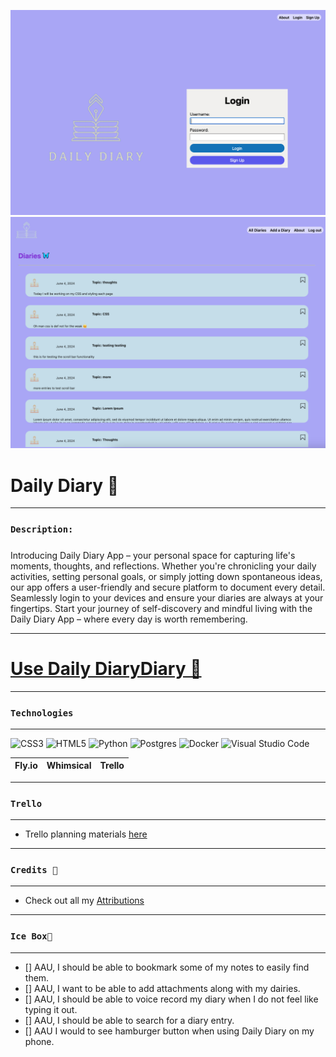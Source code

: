 ![](main_app/static/images/README.imgs/splash-pg.png)
![](main_app/static/images/README.imgs/index-pg.png)

# Daily Diary 🦋

*** 
### `Description:`
##### 
Introducing Daily Diary App – your personal space for capturing life's moments, thoughts, and reflections. Whether you're chronicling your daily activities, setting personal goals, or simply jotting down spontaneous ideas, our app offers a user-friendly and secure platform to document every detail. Seamlessly login to your devices and ensure your diaries are always at your fingertips. Start your journey of self-discovery and mindful living with the Daily Diary App – where every day is worth remembering.

***

# [Use Daily DiaryDiary 🦋 ]() 
***

### `Technologies`
***
![CSS3](https://img.shields.io/badge/css3-%231572B6.svg?style=for-the-badge&logo=css3&logoColor=white)
![HTML5](https://img.shields.io/badge/html5-%23E34F26.svg?style=for-the-badge&logo=html5&logoColor=white)
![Python](https://img.shields.io/badge/python-3670A0?style=for-the-badge&logo=python&logoColor=ffdd54)
![Postgres](https://img.shields.io/badge/postgres-%23316192.svg?style=for-the-badge&logo=postgresql&logoColor=white)
![Docker](https://img.shields.io/badge/docker-%230db7ed.svg?style=for-the-badge&logo=docker&logoColor=white)
![Visual Studio Code](https://img.shields.io/badge/Visual%20Studio%20Code-0078d7.svg?style=for-the-badge&logo=visual-studio-code&logoColor=white)

|Fly.io   |Whimsical  | Trello
|:-------:| -----:|-- |

***
### `Trello`
***
* Trello planning materials [here](https://trello.com/b/4wRhwbE5/daily-diary-%F0%9F%A6%8B)
***

### `Credits 🙌`
***
* Check out all my [Attributions](https://docs.google.com/document/d/16E9jMZazlJsAVt73zyv63EO5j3Y5WJF1xETt3l5MJAs/edit)

***
### `Ice Box🧊`
*** 
- [] AAU, I should be able to bookmark some of my notes to easily find them.
- [] AAU, I want to be able to add attachments along with my dairies.
- [] AAU, I should be able to voice record my diary when I do not feel like typing it out.
- [] AAU, I should be able to search for a diary entry.
- [] AAU I would to see hamburger button when using Daily Diary on my phone.